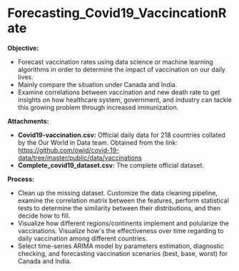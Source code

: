# Forecasting_Covid19_VaccincationRate
**Objective:**
- Forecast vaccination rates using data science or machine learning algorithms in order to determine the impact of vaccination on our daily lives.
- Mainly compare the situation under Canada and India.
- Examine correlations between vaccination and new death rate to get insights on how healthcare system, government, and industry can tackle this growing problem through increased immunization.

**Attachments:**
- **Covid19-vaccination.csv:** Official daily data for 218 countries collated by the Our World in Data team. Obtained from the link: https://github.com/owid/covid-19-data/tree/master/public/data/vaccinations
- **Complete_covid19_dataset.csv:** The complete official dataset.

**Process:**
- Clean up the missing dataset. Customize the data cleaning pipeline, examine the correlation matrix between the features, perform statistical tests to determine the similarity between their distributions, and then decide how to fill.
- Visualize how different regions/continents implement and polularize the vaccinations. Visualize how's the effectiveness over time regarding to daily vaccination among different countries.
- Select time-series ARIMA model by parameters estimation, diagnostic checking, and forecasting vaccination scenarios (best, base, worst) for Canada and India.
